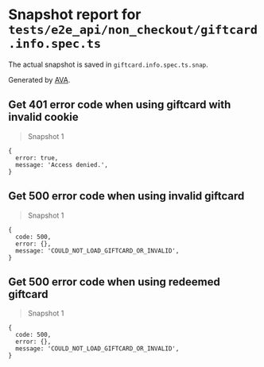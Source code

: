 # Snapshot report for `tests/e2e_api/non_checkout/giftcard.info.spec.ts`

The actual snapshot is saved in `giftcard.info.spec.ts.snap`.

Generated by [AVA](https://ava.li).

## Get 401 error code when using giftcard with invalid cookie

> Snapshot 1

    {
      error: true,
      message: 'Access denied.',
    }

## Get 500 error code when using invalid giftcard

> Snapshot 1

    {
      code: 500,
      error: {},
      message: 'COULD_NOT_LOAD_GIFTCARD_OR_INVALID',
    }

## Get 500 error code when using redeemed giftcard

> Snapshot 1

    {
      code: 500,
      error: {},
      message: 'COULD_NOT_LOAD_GIFTCARD_OR_INVALID',
    }
